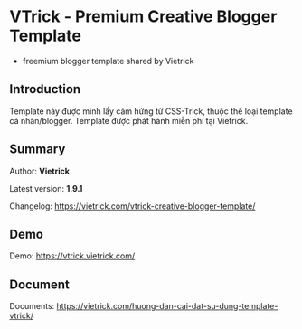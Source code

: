 # VTrick - Premium Creative Blogger Template
- freemium blogger template shared by Vietrick

## Introduction

Template này được mình lấy cảm hứng từ CSS-Trick, thuộc thể loại template cá nhân/blogger. Template được phát hành miễn phí tại Vietrick.

## Summary

Author: **Vietrick**

Latest version: **1.9.1**

Changelog: https://vietrick.com/vtrick-creative-blogger-template/

## Demo

Demo: https://vtrick.vietrick.com/

## Document

Documents: https://vietrick.com/huong-dan-cai-dat-su-dung-template-vtrick/



